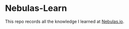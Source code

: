 # Nebulas-Learn
This repo records all the knowledge I learned at [Nebulas.io](https://www.nebulas.io/).
